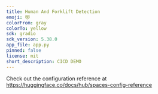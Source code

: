 ```yaml
---
title: Human And Forklift Detection
emoji: 😻
colorFrom: gray
colorTo: yellow
sdk: gradio
sdk_version: 5.38.0
app_file: app.py
pinned: false
license: mit
short_description: CICD DEMO
---
```


Check out the configuration reference at https://huggingface.co/docs/hub/spaces-config-reference
 
